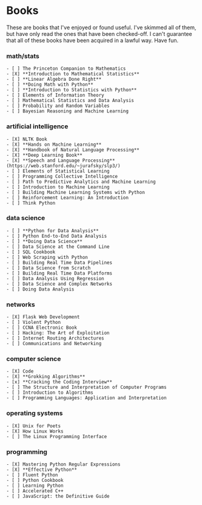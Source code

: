 # Books

These are books that I've enjoyed or found useful. I've skimmed all of them, but have only read the ones that have been checked-off. I can't guarantee that all of these books have been acquired in a lawful way. Have fun.

### math/stats

    - [ ] The Princeton Companion to Mathematics
    - [X] **Introduction to Mathematical Statistics**
    - [ ] **Linear Algebra Done Right**
    - [ ] **Doing Math with Python**
    - [ ] **Introduction to Statistics with Python**
    - [ ] Elements of Information Theory
    - [ ] Mathematical Statistics and Data Analysis
    - [ ] Probability and Random Variables
    - [ ] Bayesian Reasoning and Machine Learning

### artificial intelligence

    - [X] NLTK Book
    - [X] **Hands on Machine Learning**
    - [X] **Handbook of Natural Language Processing**
    - [X] **Deep Learning Book**
    - [X] **Speech and Language Processing** (https://web.stanford.edu/~jurafsky/slp3/)
    - [ ] Elements of Statistical Learning
    - [ ] Programming Collective Intelligence
    - [ ] Path to Predictive Analytics and Machine Learning
    - [ ] Introduction to Machine Learning
    - [ ] Building Machine Learning Systems with Python
    - [ ] Reinforcement Learning: An Introduction
    - [ ] Think Python

### data science

    - [ ] **Python for Data Analysis**
    - [ ] Python End-to-End Data Analysis
    - [ ] **Doing Data Science**
    - [ ] Data Science at the Command Line
    - [ ] SQL Cookbook
    - [ ] Web Scraping with Python
    - [ ] Building Real Time Data Pipelines
    - [ ] Data Science from Scratch
    - [ ] Building Real Time Data Platforms
    - [ ] Data Analysis Using Regression
    - [ ] Data Science and Complex Networks
    - [ ] Doing Data Analysis

### networks

    - [X] Flask Web Development
    - [ ] Violent Python
    - [ ] CCNA Electronic Book
    - [ ] Hacking: The Art of Exploitation
    - [ ] Internet Routing Architectures
    - [ ] Communications and Networking

### computer science

    - [X] Code
    - [X] **Grokking Algorithms**
    - [x] **Cracking the Coding Interview**
    - [ ] The Structure and Interpretation of Computer Programs
    - [ ] Introduction to Algorithms
    - [ ] Programming Languages: Application and Interpretation

### operating systems

    - [X] Unix for Poets
    - [X] How Linux Works
    - [ ] The Linux Programming Interface

### programming

    - [X] Mastering Python Regular Expressions
    - [X] **Effective Python**
    - [ ] Fluent Python
    - [ ] Python Cookbook
    - [ ] Learning Python
    - [ ] Accelerated C++
    - [ ] JavaScript: the Definitive Guide
